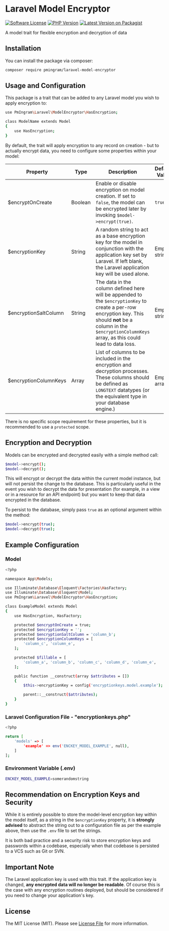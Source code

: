 # Laravel Model Encryptor

[![Software License](https://img.shields.io/badge/license-MIT-brightgreen.svg?style=flat-square)](LICENSE.md)
[![PHP Version](https://img.shields.io/packagist/php-v/pmingram/laravel-model-encryptor.svg?style=flat-square)](https://php.net)
[![Latest Version on Packagist](https://img.shields.io/packagist/v/pmingram/laravel-model-encryptor.svg?style=flat-square)](https://packagist.org/packages/juststeveking/laravel-api-toolkit)

A model trait for flexible encryption and decryption of data

## Installation

You can install the package via composer:

```bash
composer require pmingram/laravel-model-encryptor
```

## Usage and Configuration

This package is a trait that can be added to any Laravel model you wish to apply encryption to:

```bash
use PmIngram\Laravel\ModelEncryptor\HasEncryption;

class ModelName extends Model
{
    use HasEncryption;
}
```

By default, the trait will apply encryption to any record on creation - but to actually encrypt data, you need to configure some properties within your model:

| Property | Type | Description | Default Value |
|---|---|---|---|
| $encryptOnCreate | Boolean | Enable or disable encryption on model creation. If set to `false`, the model can be encrypted later by invoking `$model->encrypt(true)`. | `true` |
| $encryptionKey | String | A random string to act as a base encryption key for the model in conjunction with the application key set by Laravel. If left blank, the Laravel application key will be used alone. | Empty string |
| $encryptionSaltColumn | String | The data in the column defined here will be appended to the `$encryptionKey` to create a per-row encryption key. This should **not** be a column in the `$encryptionColumnKeys` array, as this could lead to data loss. | Empty string |
| $encryptionColumnKeys | Array | List of columns to be included in the encryption and decryption processes. These columns should be defined as `LONGTEXT` datatypes (or the equivalent type in your database engine.) | Empty array |

There is no specific scope requirement for these properties, but it is recommended to use a `protected` scope.

## Encryption and Decryption

Models can be encrypted and decrypted easily with a simple method call:

```bash
$model->encrypt();
$model->decrypt();
```

This will encrypt or decrypt the data within the current model instance, but will not persist the change to the database.
This is particularly useful in the event you wish to decrypt the data for presentation (for example, in a view or in a 
resource for an API endpoint) but you want to keep that data encrypted in the database.

To persist to the database, simply pass `true` as an optional argument within the method:

```bash
$model->encrypt(true);
$model->decrypt(true);
```

## Example Configuration

### Model
```bash
<?php

namespace App\Models;

use Illuminate\Database\Eloquent\Factories\HasFactory;
use Illuminate\Database\Eloquent\Model;
use PmIngram\Laravel\ModelEncryptor\HasEncryption;

class ExampleModel extends Model
{
    use HasEncryption, HasFactory;

    protected $encryptOnCreate = true;
    protected $encryptionKey = '';
    protected $encryptionSaltColumn = 'column_b';
    protected $encryptionColumnKeys = [
        'column_c', 'column_e',
    ];

    protected $fillable = [
        'column_a', 'column_b', 'column_c', 'column_d', 'column_e',
    ];

    public function __construct(array $attributes = [])
    {
        $this->encryptionKey = config('encryptionkeys.model.example');

        parent::__construct($attributes);
    }
}
```

### Laravel Configuration File - "encryptionkeys.php"

```bash
<?php

return [
    'models' => [
        'example' => env('ENCKEY_MODEL_EXAMPLE', null),
    ]
];

```

### Environment Variable (.env)

```bash
ENCKEY_MODEL_EXAMPLE=somerandomstring
```

## Recommendation on Encryption Keys and Security

While it is entirely possible to store the model-level encryption key within the model itself, as a string in the `$encryptionKey`
property, it is **strongly advised** to abstract the string out to a configuration file as per the example above, then use the `.env` file to
set the strings.

It is both bad practice and a security risk to store encryption keys and passwords within a codebase,
especially when that codebase is persisted to a VCS such as Git or SVN.

## Important Note

The Laravel application key is used with this trait. If the application key is changed, **any encrypted data will no longer be readable**.
Of course this is the case with any encryption routines deployed, but should be considered if you need to change your application's key.

## License

The MIT License (MIT). Please see [License File](LICENSE.md) for more information.